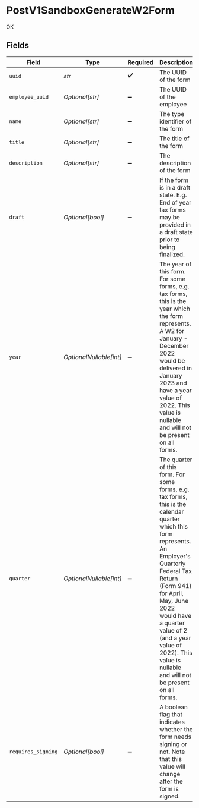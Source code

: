 # PostV1SandboxGenerateW2Form

OK


## Fields

| Field                                                                                                                                                                                                                                                                                                                       | Type                                                                                                                                                                                                                                                                                                                        | Required                                                                                                                                                                                                                                                                                                                    | Description                                                                                                                                                                                                                                                                                                                 |
| --------------------------------------------------------------------------------------------------------------------------------------------------------------------------------------------------------------------------------------------------------------------------------------------------------------------------- | --------------------------------------------------------------------------------------------------------------------------------------------------------------------------------------------------------------------------------------------------------------------------------------------------------------------------- | --------------------------------------------------------------------------------------------------------------------------------------------------------------------------------------------------------------------------------------------------------------------------------------------------------------------------- | --------------------------------------------------------------------------------------------------------------------------------------------------------------------------------------------------------------------------------------------------------------------------------------------------------------------------- |
| `uuid`                                                                                                                                                                                                                                                                                                                      | *str*                                                                                                                                                                                                                                                                                                                       | :heavy_check_mark:                                                                                                                                                                                                                                                                                                          | The UUID of the form                                                                                                                                                                                                                                                                                                        |
| `employee_uuid`                                                                                                                                                                                                                                                                                                             | *Optional[str]*                                                                                                                                                                                                                                                                                                             | :heavy_minus_sign:                                                                                                                                                                                                                                                                                                          | The UUID of the employee                                                                                                                                                                                                                                                                                                    |
| `name`                                                                                                                                                                                                                                                                                                                      | *Optional[str]*                                                                                                                                                                                                                                                                                                             | :heavy_minus_sign:                                                                                                                                                                                                                                                                                                          | The type identifier of the form                                                                                                                                                                                                                                                                                             |
| `title`                                                                                                                                                                                                                                                                                                                     | *Optional[str]*                                                                                                                                                                                                                                                                                                             | :heavy_minus_sign:                                                                                                                                                                                                                                                                                                          | The title of the form                                                                                                                                                                                                                                                                                                       |
| `description`                                                                                                                                                                                                                                                                                                               | *Optional[str]*                                                                                                                                                                                                                                                                                                             | :heavy_minus_sign:                                                                                                                                                                                                                                                                                                          | The description of the form                                                                                                                                                                                                                                                                                                 |
| `draft`                                                                                                                                                                                                                                                                                                                     | *Optional[bool]*                                                                                                                                                                                                                                                                                                            | :heavy_minus_sign:                                                                                                                                                                                                                                                                                                          | If the form is in a draft state. E.g. End of year tax forms may be provided in a draft state prior to being finalized.                                                                                                                                                                                                      |
| `year`                                                                                                                                                                                                                                                                                                                      | *OptionalNullable[int]*                                                                                                                                                                                                                                                                                                     | :heavy_minus_sign:                                                                                                                                                                                                                                                                                                          | The year of this form. For some forms, e.g. tax forms, this is the year which the form represents. A W2 for January - December 2022 would be delivered in January 2023 and have a year value of 2022. This value is nullable and will not be present on all forms.                                                          |
| `quarter`                                                                                                                                                                                                                                                                                                                   | *OptionalNullable[int]*                                                                                                                                                                                                                                                                                                     | :heavy_minus_sign:                                                                                                                                                                                                                                                                                                          | The quarter of this form. For some forms, e.g. tax forms, this is the calendar quarter which this form represents. An Employer's Quarterly Federal Tax Return (Form 941) for April, May, June 2022 would have a quarter value of 2 (and a year value of 2022). This value is nullable and will not be present on all forms. |
| `requires_signing`                                                                                                                                                                                                                                                                                                          | *Optional[bool]*                                                                                                                                                                                                                                                                                                            | :heavy_minus_sign:                                                                                                                                                                                                                                                                                                          | A boolean flag that indicates whether the form needs signing or not. Note that this value will change after the form is signed.                                                                                                                                                                                             |